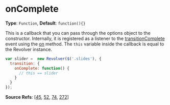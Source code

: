 # onComplete

**Type**: `Function`, **Default**: `function(){}`

This is a callback that you can pass through the options object to the constructor. Internally, it is registered as a listener to the [transitionComplete](../events/transitioncomplete.md) event using the [on](../methods/on.md) method. The `this` variable inside the callback is equal to the Revolver instance.

```javascript
var slider =  new Revolver($('.slides'), {
  transition: {
    onComplete: function() {
      // this == slider
    }
  }
});
```

**Source Refs**: [[45](../../coffee/revolver.coffee#L45), [52](../../coffee/revolver.coffee#L52), [74](../../coffee/revolver.coffee#L74), [272](../../coffee/revolver.coffee#L272)]
